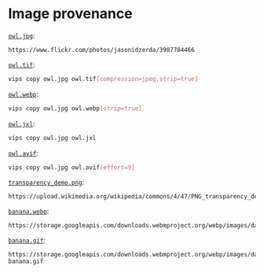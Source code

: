 # Image provenance

[`owl.jpg`](owl.jpg):
```
https://www.flickr.com/photos/jasonidzerda/3987784466
```

[`owl.tif`](owl.tif):
```bash
vips copy owl.jpg owl.tif[compression=jpeg,strip=true]
```

[`owl.webp`](owl.webp):
```bash
vips copy owl.jpg owl.webp[strip=true]
```

[`owl.jxl`](owl.jxl):
```bash
vips copy owl.jpg owl.jxl
```

[`owl.avif`](owl.avif):
```bash
vips copy owl.jpg owl.avif[effort=9]
```

[`transparency_demo.png`](transparency_demo.png):
```
https://upload.wikimedia.org/wikipedia/commons/4/47/PNG_transparency_demonstration_1.png
```

[`banana.webp`](banana.webp):
```
https://storage.googleapis.com/downloads.webmproject.org/webp/images/dancing_banana2.lossless.webp
```

[`banana.gif`](banana.gif):
```
https://storage.googleapis.com/downloads.webmproject.org/webp/images/dancing-banana.gif
```
